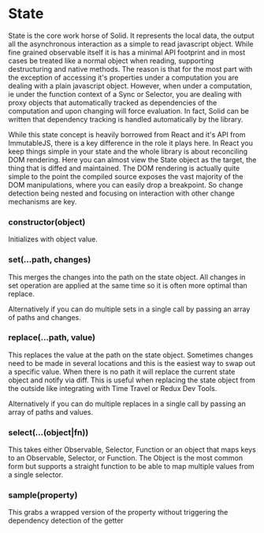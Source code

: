 # State

State is the core work horse of Solid. It represents the local data, the output all the asynchronous interaction as a simple to read javascript object. While fine grained observable itself it is has a minimal API footprint and in most cases be treated like a normal object when reading, supporting destructuring and native methods. The reason is that for the most part with the exception of accessing it's properties under a computation you are dealing with a plain javascript object. However, when under a computation, ie under the function context of a Sync or Selector, you are dealing with proxy objects that automatically tracked as dependencies of the computation and upon changing will force evaluation. In fact, Solid can be written that dependency tracking is handled automatically by the library.

While this state concept is heavily borrowed from React and it's API from ImmutableJS, there is a key difference in the role it plays here. In React you keep things simple in your state and the whole library is about reconciling DOM rendering. Here you can almost view the State object as the target, the thing that is diffed and maintained. The DOM rendering is actually quite simple to the point the compiled source exposes the vast majority of the DOM manipulations, where you can easily drop a breakpoint. So change detection being nested and focusing on interaction with other change mechanisms are key.

### constructor(object)

Initializes with object value.

### set(...path, changes)

This merges the changes into the path on the state object. All changes in set operation are applied at the same time so it is often more optimal than replace.

Alternatively if you can do multiple sets in a single call by passing an array of paths and changes.

### replace(...path, value)

This replaces the value at the path on the state object. Sometimes changes need to be made in several locations and this is the easiest way to swap out a specific value. When there is no path it will replace the current state object and notify via diff. This is useful when replacing the state object from the outside like integrating with Time Travel or Redux Dev Tools.

Alternatively if you can do multiple replaces in a single call by passing an array of paths and values.

### select(...(object|fn))

This takes either Observable, Selector, Function or an object that maps keys to an Observable, Selector, or Function. The Object is the most common form but supports a straight function to be able to map multiple values from a single selector.

### sample(property)

This grabs a wrapped version of the property without triggering the dependency detection of the getter
